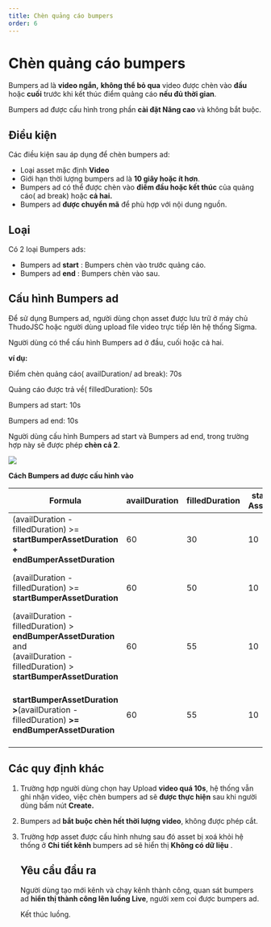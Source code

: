 ```yaml
---
title: Chèn quảng cáo bumpers
order: 6
---
```


# Chèn quảng cáo bumpers
Bumpers ad là **video ngắn,** **không thể bỏ qua** video được chèn vào **đầu** hoặc **cuối** trước khi kết thúc điểm quảng cáo **nếu đủ thời gian**.

Bumpers ad được cấu hình trong phần **cài đặt Nâng cao** và không bắt buộc.

## Điều kiện

Các điều kiện sau áp dụng để chèn bumpers ad:

- Loại asset mặc định **Video**
- Giới hạn thời lượng bumpers ad là **10 giây hoặc ít hơn**.
- Bumpers ad có thể được chèn vào **điểm đầu hoặc kết thúc** của quảng cáo( ad break) hoặc **cả hai.**
- Bumpers ad **được chuyển mã** để phù hợp với nội dung nguồn.

## Loại

Có 2 loại Bumpers ads:

- Bumpers ad **start** : Bumpers chèn vào trước quảng cáo.
- Bumpers ad **end** : Bumpers chèn vào sau.

## Cấu hình Bumpers ad

Để sử dụng Bumpers ad, người dùng chọn asset được  lưu trữ ở máy chủ ThudoJSC hoặc người dùng upload file video trực tiếp lên hệ thống Sigma.

Người dùng có thể cấu hình Bumpers ad ở đầu, cuối hoặc cả hai.

**ví dụ:**

Điểm chèn quảng cáo( availDuration/ ad break): 70s

Quảng cáo được trả về( filledDuration): 50s

Bumpers ad start: 10s

Bumpers ad end: 10s

Người dùng cấu hình Bumpers ad start và Bumpers ad end, trong trường hợp này sẽ được phép **chèn cả 2**.

![](/images/dai/bumpers-ad.png)


**Cách Bumpers ad được cấu hình vào**

| **Formula**                                                                                                                                   | availDuration | filledDuration | startBumper<br />AssetDuration | endBumper<br />AssetDuration | **Result**                     |
| --------------------------------------------------------------------------------------------------------------------------------------------- | ------------- | -------------- | ------------------------------------ | ---------------------------------- | ------------------------------ |
| (availDuration - filledDuration) >= **startBumperAssetDuration + endBumperAssetDuration**                                                     | 60            | 30             | 10                                   | 5                                  | chèn cả 2                      |
| (availDuration - filledDuration) >= **startBumperAssetDuration**                                                                              | 60            | 50             | 10                                   | 10                                 | chèn start Bumper video        |
| (availDuration - filledDuration) > **endBumperAssetDuration** and<br /> (availDuration - filledDuration) > **startBumperAssetDuration** | 60            | 55             | 10                                   | 10                                 | không chèn cái nào             |
| **startBumperAssetDuration >**(availDuration - filledDuration) **>=** **endBumperAssetDuration**                                              | 60            | 55             | 10                                   | 5                                  | Chỉ chèn end, không chèn start |



## Các quy định khác

1. Trường hợp người dùng chọn hay Upload **video quá 10s**, hệ thống vẫn ghi nhận video, việc chèn bumpers ad sẽ **được thực hiện** sau khi người dùng bấm nút **Create.**

2. Bumpers ad **bắt buộc chèn hết thời lượng video**, không được phép cắt.

3. Trường hợp asset được cấu hình nhưng sau đó asset bị xoá khỏi hệ thống ở **Chi tiết kênh** bumpers ad sẽ hiển thị **Không có dữ liệu** .


   ## Yêu cầu đầu ra

   Người dùng tạo mới kênh và chạy kênh thành công, quan sát bumpers ad  **hiển thị thành công lên luồng Live**, người xem coi được bumpers ad.

   Kết thúc luồng.